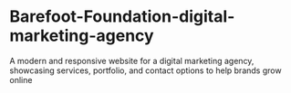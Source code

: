 # Barefoot-Foundation-digital-marketing-agency
A modern and responsive website for a digital marketing agency, showcasing services, portfolio, and contact options to help brands grow online
